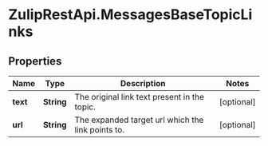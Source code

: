 # ZulipRestApi.MessagesBaseTopicLinks

## Properties

Name | Type | Description | Notes
------------ | ------------- | ------------- | -------------
**text** | **String** | The original link text present in the topic.  | [optional] 
**url** | **String** | The expanded target url which the link points to.  | [optional] 


